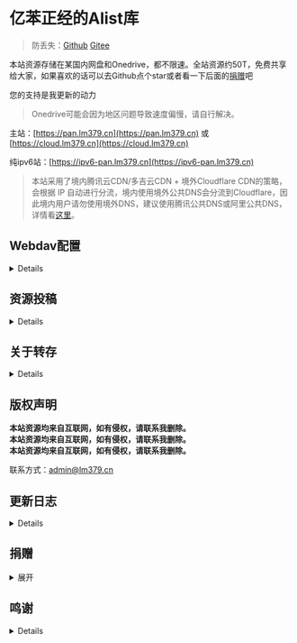 # 亿苯正经的Alist库

> 防丢失：[Github](https://github.com/lm379/lm379-alist)  [Gitee](https://gitee.com/lm379/lm379-alist)

本站资源存储在某国内网盘和Onedrive，都不限速。全站资源约50T，免费共享给大家，如果喜欢的话可以去Github点个star或者看一下后面的[捐赠](#donate)吧

您的支持是我更新的动力

> Onedrive可能会因为地区问题导致速度偏慢，请自行解决。

主站：[https://pan.lm379.cn](https://pan.lm379.cn) 或 [https://cloud.lm379.cn](https://cloud.lm379.cn)

纯ipv6站：[https://ipv6-pan.lm379.cn](https://ipv6-pan.lm379.cn)

> 本站采用了境内腾讯云CDN/多吉云CDN + 境外Cloudflare CDN的策略，会根据 IP 自动进行分流，境内使用境外公共DNS会分流到Cloudflare，因此境内用户请勿使用境外DNS，建议使用腾讯公共DNS或阿里公共DNS，详情看[这里](https://lm379.cn/2022/10/01/lm379-s-blog/)。

<a id="webdav"></a>
## Webdav配置

<details>

**本站目前开放了公共webdav，账号密码如下**

> webdav账号只开放了读取权限
>
> 另外，不支持直接通过Alist内通过Alist V3方式挂载本站，如有需要，请使用 webdav

```yaml
url: https://pan.lm379.cn/dav/
user: public_dav
password: public
port: 443
```

或

```yaml
url: https://cloud.lm379.cn/dav/
user: public_dav
password: public
port: 443
```

在确保你的网络支持**ipv6**的情况下，你也可以使用

```yaml
url: https://ipv6-pan.lm379.cn/dav/
user: public_dav
password: public
port: 443
```

> 上述配置请灵活变通，如https协议头部分软件不需要添加，但是此时需要你勾选https或SSL
>
> dav为路径，部分软件也不需要在主机名处加上此选项(如RaiDrive)，只需要在路径处填写dav即可
>
> 观影软件挂载路径建议为 **（注意大小写）**：**/dav/Video**
>
> 如果你实在不会，可以参考下面的示例

### 部分软件Webdav挂载示例

#### PotPlayer

<img src="https://r2.lm379.cn/2024/07/502d778b5271aa65b66ea87112440f21.png" alt="image-20240704000107745" style="zoom:50%;" />

#### RaiDrive

<img src="https://r2.lm379.cn/2024/07/f6adf06c82c7e18a119fbfc76e74b6be.png" style="zoom:50%;" />

#### nPlayer

<img src="https://r2.lm379.cn/2024/07/3975193eebb871014c8a4c5affb62627.png" style="zoom:50%;" />

#### Filmly

<img src="https://r2.lm379.cn/2024/08/9d07c15581d891d668bbf48d8525478f.jpg" style="zoom:25%;" />

#### Reex

<img src="https://image.baidu.com/search/down?url=https://tva1.sinaimg.cn/large/007Dxz4Tgy1hu4xa018z0j30u01uoq5h.jpg" style="zoom:25%;"/>

#### rclone

请参考配置文件

```ini
[webdav]
type = webdav
url = https://pan.lm379.cn/dav
vendor = other
user = public_dav
pass = cGFXCWMEbQ2t2BPi7zwWPqeAldc0iA
```

</details>

## 资源投稿

<details>

投稿邮箱：<tougao@lm379.cn>

> 注：此邮箱仅用于资源投稿，其余问题一概不回

请不要使用 **百度网盘、UC网盘、城通网盘、123云盘** 等限速严重的网盘向本人投稿

> 123盘非会员每天限制 **1G** 流量，这就是不要用123投稿的原因

建议优先使用

* 阿里云盘
* 115网盘
* BT种子、ED2K链接
* 天翼云盘
* 移动云盘
* 夸克网盘
* 邮件直接发送文件

</details>

## 关于转存

<details>

由于某云盘分享资源的审核问题，以及Onedrive不支持转存文件，故本站不提供资源分享链接。  
如果需要转存，请自行请使用Rclone挂载[webdav](#webdav)，然后使用Rclone进行转存。

> 使用Rclone务必限制请求频率，否则会**触发风控**
> 如何使用Rclone请自行上网搜索。

</details>

## 版权声明

**本站资源均来自互联网，如有侵权，请联系我删除。**  
**本站资源均来自互联网，如有侵权，请联系我删除。**  
**本站资源均来自互联网，如有侵权，请联系我删除。**  

联系方式：<admin@lm379.cn>

## 更新日志

<details>
<!-- <summary>展开更新日志</summary> -->

### 2024.11.4

同步更新alist至v3.39.1

### 2024.10.14

更换IP查询API

> 感谢[VORE-API](https://api.vore.top/)免费提供IP查询接口

### 2024.8.13

上线纯ipv6站

### 2024.7.8

页面简单美化，美化教程已更新至博客，链接：[点这里](https://lm379.cn/2024/07/08/Alist-%E7%BE%8E%E5%8C%96%E5%90%88%E9%9B%86/)
> ps:抄作业的还是要改改吧，至少得把网站建立时间改改咯

### 2024.7.7

从阿里云盘迁移了一堆文件到OneDrive，导致第一个账号的5T容量已满，现启用第二个账号，并修改目录

</details>

## 捐赠
<a id="donate"></a>
<details>
<summary>展开</summary>

### 爱发电
[链接](https://ifdian.net/a/lm379)   
### 支付宝
<pre>
<img src="https://r2.lm379.cn/2024/04/f597f96be857f5d530a787c8b81731da.jpg" alt="支付宝" style="zoom: 33%;" />
</pre>
</details>


## 鸣谢

<details>

本站CDN由[腾讯云](https://cloud.tencent.com/)、[多吉云](https://www.dogecloud.com/)、[Cloudflare](https://www.cloudflare.com)提供

静态文件存储由 Cloudflare R2 和 多吉云存储 免费提供

静态文件加速由 [多吉云](https://www.dogecloud.com/) 和 [Jsdmirror](https://www.jsdmirror.com/) 免费提供

IP查询API由 [VORE-API](https://api.vore.top/) 免费提供

</details>